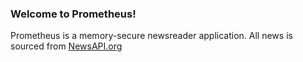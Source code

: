 ### Welcome to Prometheus!
Prometheus is a memory-secure newsreader application. All news is sourced from
<a href="https://www.newsapi.org/">NewsAPI.org</a>